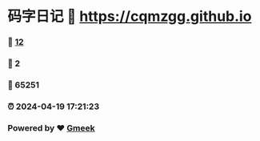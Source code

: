 # 码字日记 :link: https://cqmzgg.github.io 
### :page_facing_up: [12](https://cqmzgg.github.io/tag.html) 
### :speech_balloon: 2 
### :hibiscus: 65251 
### :alarm_clock: 2024-04-19 17:21:23 
### Powered by :heart: [Gmeek](https://github.com/Meekdai/Gmeek)
